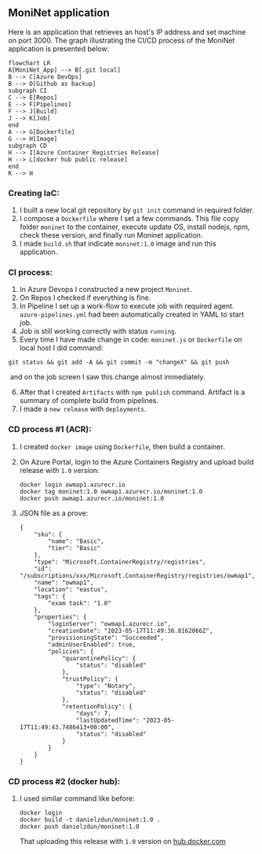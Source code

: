 ## MoniNet application

Here is an application that retrieves an host's IP address and set machine on port 3000. 
The graph illustrating the CI/CD process of the MoniNet application is presented below:

```mermaid
flowchart LR
A[MoniNet_App] --> B[.git local]
B --> C[Azure DevOps]
B --> D[Github as backup]
subgraph CI
C --> E[Repos]
E --> F[Pipelines]
F --> J[Build]
J --> K[Job]
end
A --> G[Dockerfile]
G --> H[Image]
subgraph CD
H --> I[Azure Container Registries Release]
H --> L[docker hub public release]
end
K --> H
```

### Creating IaC:

1. I built a new local git repository by `git init` command in required folder.
2. I compose a `Dockerfile` where I set a few commands. This file copy folder `moninet` to the container, execute update OS, install nodejs, npm, check these version, and finally run Moninet application.
3. I made `build.sh` that indicate `moninet:1.0` image and run this application.

### CI process:

1. In Azure Devops I constructed a new project `Moninet`.
2. On Repos I checked if everything is fine.
3. In Pipeline I set up a work-flow to execute job with required agent. `azure-pipelines.yml` had been automatically created in YAML to start job. 
4. Job is still working correctly with status `running`.
5. Every time I have made change in code: `moninet.js`  or `Dockerfile` on local host I did command:

```
git status && git add -A && git commit -m "changeX" && git push
```

​      and on the job screen I saw this change almost immediately.

6. After that I created `Artifacts` with `npm publish` command. Artifact is a summary of complete build from pipelines.
7. I made a `new release` with `deployments`.

### CD process #1 (ACR):

1. I created `docker image` using `Dockerfile`, then build a container.

2. On Azure Portal, login to the Azure Containers Registry and upload build release with `1.0` version:

   ```
   docker login owmap1.azurecr.io
   docker tag moninet:1.0 owmap1.azurecr.io/moninet:1.0
   docker push owmap1.azurecr.io/moninet:1.0
   ```

3. JSON file as a prove:

   ``` 
   {
       "sku": {
           "name": "Basic",
           "tier": "Basic"
       },
       "type": "Microsoft.ContainerRegistry/registries",
       "id": "/subscriptions/xxx/Microsoft.ContainerRegistry/registries/owmap1",
       "name": "owmap1",
       "location": "eastus",
       "tags": {
           "exam task": "1.0"
       },
       "properties": {
           "loginServer": "owmap1.azurecr.io",
           "creationDate": "2023-05-17T11:49:36.8162066Z",
           "provisioningState": "Succeeded",
           "adminUserEnabled": true,
           "policies": {
               "quarantinePolicy": {
                   "status": "disabled"
               },
               "trustPolicy": {
                   "type": "Notary",
                   "status": "disabled"
               },
               "retentionPolicy": {
                   "days": 7,
                   "lastUpdatedTime": "2023-05-17T11:49:43.7486413+00:00",
                   "status": "disabled"
               }
           }
       }
   }
   ```

### CD process #2 (docker hub):

1. I used similar command like before:

   ```
   docker login
   docker build -t danielzdun/moninet:1.0 .
   docker push danielzdun/moninet:1.0
   ```

   That uploading this release with `1.0` version on [hub.docker.com](https://hub.docker.com/) 

   

